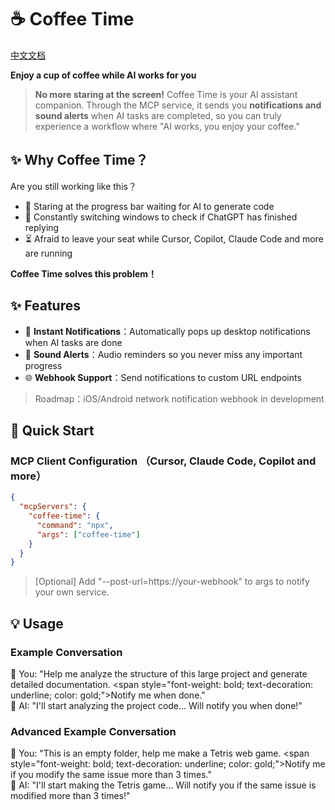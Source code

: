 # ☕ Coffee Time

[中文文档](./README-CN.md)

**Enjoy a cup of coffee while AI works for you**

> **No more staring at the screen!** Coffee Time is your AI assistant companion. Through the MCP service, it sends you **notifications and sound alerts** when AI tasks are completed, so you can truly experience a workflow where "AI works, you enjoy your coffee."

## ✨ Why Coffee Time？

Are you still working like this？

- 👀 Staring at the progress bar waiting for AI to generate code
- 🔄 Constantly switching windows to check if ChatGPT has finished replying
- ⏳ Afraid to leave your seat while Cursor, Copilot, Claude Code and more are running

**Coffee Time solves this problem！**

## ✨ Features

- 🔔 **Instant Notifications**：Automatically pops up desktop notifications when AI tasks are done
- 🎵 **Sound Alerts**：Audio reminders so you never miss any important progress
- 🌐 **Webhook Support**：Send notifications to custom URL endpoints

> Roadmap：iOS/Android network notification webhook in development

## 🚀 Quick Start

### MCP Client Configuration （Cursor, Claude Code, Copilot and more）

```json
{
  "mcpServers": {
    "coffee-time": {
      "command": "npx",
      "args": ["coffee-time"]
    }
  }
}
```

> [Optional] Add "--post-url=https://your-webhook" to args to notify your own service.

## 💡 Usage

### Example Conversation

👤 You: "Help me analyze the structure of this large project and generate detailed documentation. <span style=\"font-weight: bold; text-decoration: underline; color: gold;\">Notify me when done.</span>"<br>
🤖 AI: "I'll start analyzing the project code... Will notify you when done!"<br>

### Advanced Example Conversation

👤 You: "This is an empty folder, help me make a Tetris web game. <span style=\"font-weight: bold; text-decoration: underline; color: gold;\">Notify me if you modify the same issue more than 3 times.</span>"<br>
🤖 AI: "I'll start making the Tetris game... Will notify you if the same issue is modified more than 3 times!"<br>
